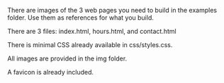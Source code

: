 There are images of the 3 web pages you need to build in the examples folder. Use them as references for what you build.

There are 3  files: index.html, hours.html, and contact.html

There is minimal CSS already available in css/styles.css. 

All images are provided in the img folder.

A favicon is already included.

